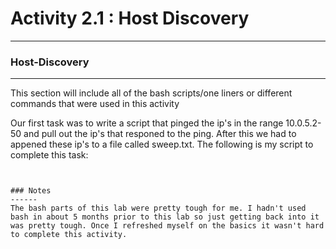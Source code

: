 # Activity 2.1 : Host Discovery
------

### Host-Discovery
------
This section will include all of the bash scripts/one liners or different commands that were used in this activity

Our first task was to write a script that pinged the ip's in the range 10.0.5.2-50 and pull out the ip's that responed to the ping. After this we had to appened these ip's to a file called sweep.txt. The following is my script to complete this task:

```


### Notes
------
The bash parts of this lab were pretty tough for me. I hadn't used bash in about 5 months prior to this lab so just getting back into it was pretty tough. Once I refreshed myself on the basics it wasn't hard to complete this activity. 
